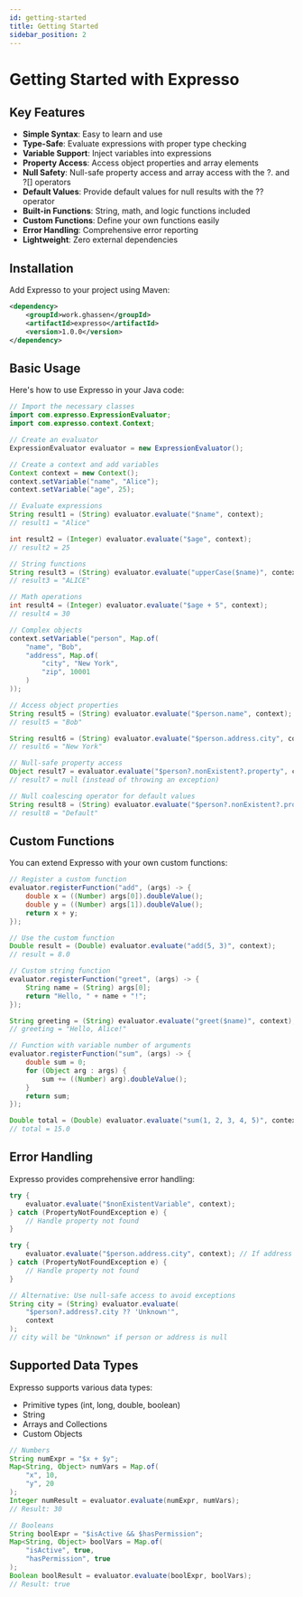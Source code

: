 ```yaml
---
id: getting-started
title: Getting Started
sidebar_position: 2
---
```


# Getting Started with Expresso

## Key Features

- **Simple Syntax**: Easy to learn and use
- **Type-Safe**: Evaluate expressions with proper type checking
- **Variable Support**: Inject variables into expressions
- **Property Access**: Access object properties and array elements
- **Null Safety**: Null-safe property access and array access with the ?. and ?[] operators
- **Default Values**: Provide default values for null results with the ?? operator
- **Built-in Functions**: String, math, and logic functions included
- **Custom Functions**: Define your own functions easily
- **Error Handling**: Comprehensive error reporting
- **Lightweight**: Zero external dependencies

## Installation

Add Expresso to your project using Maven:

```xml
<dependency>
    <groupId>work.ghassen</groupId>
    <artifactId>expresso</artifactId>
    <version>1.0.0</version>
</dependency>
```

## Basic Usage

Here's how to use Expresso in your Java code:

```java
// Import the necessary classes
import com.expresso.ExpressionEvaluator;
import com.expresso.context.Context;

// Create an evaluator
ExpressionEvaluator evaluator = new ExpressionEvaluator();

// Create a context and add variables
Context context = new Context();
context.setVariable("name", "Alice");
context.setVariable("age", 25);

// Evaluate expressions
String result1 = (String) evaluator.evaluate("$name", context);
// result1 = "Alice"

int result2 = (Integer) evaluator.evaluate("$age", context);
// result2 = 25

// String functions
String result3 = (String) evaluator.evaluate("upperCase($name)", context);
// result3 = "ALICE"

// Math operations
int result4 = (Integer) evaluator.evaluate("$age + 5", context);
// result4 = 30

// Complex objects
context.setVariable("person", Map.of(
    "name", "Bob",
    "address", Map.of(
        "city", "New York",
        "zip", 10001
    )
));

// Access object properties
String result5 = (String) evaluator.evaluate("$person.name", context);
// result5 = "Bob"

String result6 = (String) evaluator.evaluate("$person.address.city", context);
// result6 = "New York"

// Null-safe property access
Object result7 = evaluator.evaluate("$person?.nonExistent?.property", context);
// result7 = null (instead of throwing an exception)

// Null coalescing operator for default values
String result8 = (String) evaluator.evaluate("$person?.nonExistent?.property ?? 'Default'", context);
// result8 = "Default"
```

## Custom Functions

You can extend Expresso with your own custom functions:

```java
// Register a custom function
evaluator.registerFunction("add", (args) -> {
    double x = ((Number) args[0]).doubleValue();
    double y = ((Number) args[1]).doubleValue();
    return x + y;
});

// Use the custom function
Double result = (Double) evaluator.evaluate("add(5, 3)", context);
// result = 8.0

// Custom string function
evaluator.registerFunction("greet", (args) -> {
    String name = (String) args[0];
    return "Hello, " + name + "!";
});

String greeting = (String) evaluator.evaluate("greet($name)", context);
// greeting = "Hello, Alice!"

// Function with variable number of arguments
evaluator.registerFunction("sum", (args) -> {
    double sum = 0;
    for (Object arg : args) {
        sum += ((Number) arg).doubleValue();
    }
    return sum;
});

Double total = (Double) evaluator.evaluate("sum(1, 2, 3, 4, 5)", context);
// total = 15.0
```

## Error Handling

Expresso provides comprehensive error handling:

```java
try {
    evaluator.evaluate("$nonExistentVariable", context);
} catch (PropertyNotFoundException e) {
    // Handle property not found
}

try {
    evaluator.evaluate("$person.address.city", context); // If address is null
} catch (PropertyNotFoundException e) {
    // Handle property not found
}

// Alternative: Use null-safe access to avoid exceptions
String city = (String) evaluator.evaluate(
    "$person?.address?.city ?? 'Unknown'", 
    context
);
// city will be "Unknown" if person or address is null
```

## Supported Data Types

Expresso supports various data types:

- Primitive types (int, long, double, boolean)
- String
- Arrays and Collections
- Custom Objects

```java
// Numbers
String numExpr = "$x + $y";
Map<String, Object> numVars = Map.of(
    "x", 10,
    "y", 20
);
Integer numResult = evaluator.evaluate(numExpr, numVars);
// Result: 30

// Booleans
String boolExpr = "$isActive && $hasPermission";
Map<String, Object> boolVars = Map.of(
    "isActive", true,
    "hasPermission", true
);
Boolean boolResult = evaluator.evaluate(boolExpr, boolVars);
// Result: true
``` 